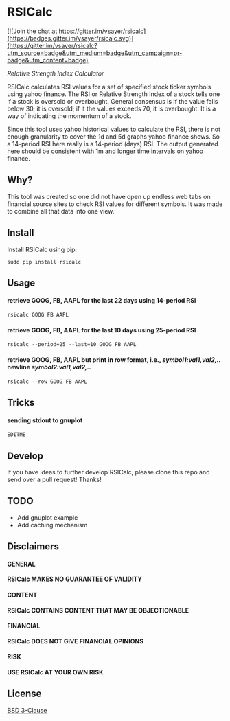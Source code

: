 # RSICalc

[![Join the chat at https://gitter.im/vsayer/rsicalc](https://badges.gitter.im/vsayer/rsicalc.svg)](https://gitter.im/vsayer/rsicalc?utm_source=badge&utm_medium=badge&utm_campaign=pr-badge&utm_content=badge)

*Relative Strength Index Calculator*

RSICalc calculates RSI values for a set of specified stock ticker symbols using yahoo finance. The RSI or Relative Strength Index of a stock tells one if a stock is oversold or overbought. General consensus is if the value falls below 30, it is oversold; if it the values exceeds 70, it is overbought. It is a way of indicating the momentum of a stock.

Since this tool uses yahoo historical values to calculate the RSI, there is not enough granularity to cover the 1d and 5d graphs yahoo finance shows. So a 14-period RSI here really is a 14-period (days) RSI. The output generated here should be consistent with 1m and longer time intervals on yahoo finance.

## Why?
This tool was created so one did not have open up endless web tabs on financial source sites to check RSI values for different symbols. It was made to combine all that data into one view.

## Install
Install RSICalc using pip:
```shell
sudo pip install rsicalc
```

## Usage
#### retrieve GOOG, FB, AAPL for the last 22 days using 14-period RSI
```shell
rsicalc GOOG FB AAPL
```

#### retrieve GOOG, FB, AAPL for the last 10 days using 25-period RSI 
```shell
rsicalc --period=25 --last=10 GOOG FB AAPL
```

#### retrieve GOOG, FB, AAPL but print in row format, i.e., *symbol1:val1,val2,..* newline *symbol2:val1,val2,..*
```shell
rsicalc --row GOOG FB AAPL
```

## Tricks
#### sending stdout to gnuplot
```shell
EDITME
```

## Develop
If you have ideas to further develop RSICalc, please clone this repo and send over a pull request! Thanks!

## TODO
* Add gnuplot example
* Add caching mechanism

## Disclaimers
#### GENERAL
**RSICalc MAKES NO GUARANTEE OF VALIDITY**

#### CONTENT
**RSICalc CONTAINS CONTENT THAT MAY BE OBJECTIONABLE**

#### FINANCIAL
**RSICalc DOES NOT GIVE FINANCIAL OPINIONS**

#### RISK
**USE RSICalc AT YOUR OWN RISK**

## License
[BSD 3-Clause](LICENSE)
